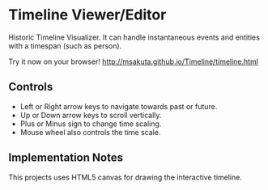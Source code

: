 Timeline Viewer/Editor
======================

Historic Timeline Visualizer.
It can handle instantaneous events and entities with a timespan (such as person).

Try it now on your browser!
http://msakuta.github.io/Timeline/timeline.html

Controls
--------

  * Left or Right arrow keys to navigate towards past or future.
  * Up or Down arrow keys to scroll vertically.
  * Plus or Minus sign to change time scaling.
  * Mouse wheel also controls the time scale.


Implementation Notes
--------------------

This projects uses HTML5 canvas for drawing the interactive timeline.
